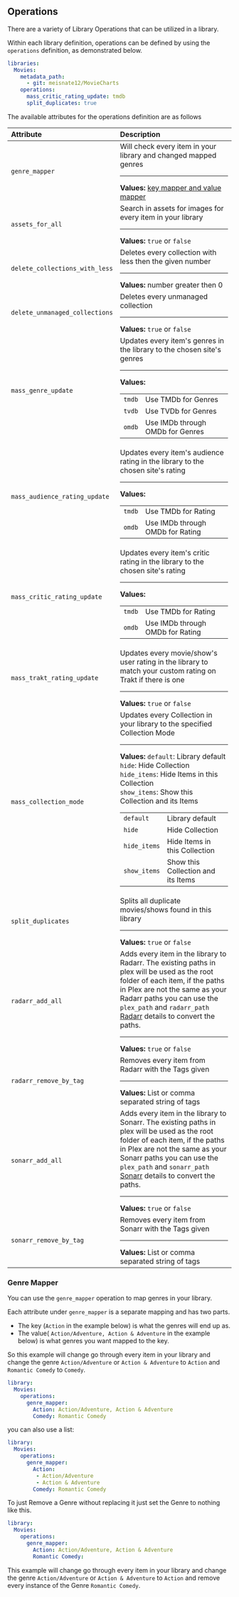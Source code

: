 ## Operations
There are a variety of Library Operations that can be utilized in a library.

Within each library definition, operations can be defined by using the `operations` definition, as demonstrated below.

```yaml
libraries:
  Movies:
    metadata_path:
      - git: meisnate12/MovieCharts
    operations:
      mass_critic_rating_update: tmdb
      split_duplicates: true
```

The available attributes for the operations definition are as follows

| Attribute                      | Description                                                                                                                                                                                                                                                                                                                                                                                                                                                                                                                         |
|:-------------------------------|:------------------------------------------------------------------------------------------------------------------------------------------------------------------------------------------------------------------------------------------------------------------------------------------------------------------------------------------------------------------------------------------------------------------------------------------------------------------------------------------------------------------------------------|
| `genre_mapper`                 | Will check every item in your library and changed mapped genres<hr>**Values:** [key mapper and value mapper](#genre-mapper)                                                                                                                                                                                                                                                                                                                                                                                                      |
| `assets_for_all`               | Search in assets for images for every item in your library<hr>**Values:** `true` or `false`                                                                                                                                                                                                                                                                                                                                                                                                                                         |
| `delete_collections_with_less` | Deletes every collection with less then the given number<hr>**Values:** number greater then 0                                                                                                                                                                                                                                                                                                                                                                                                                                       |
| `delete_unmanaged_collections` | Deletes every unmanaged collection<hr>**Values:** `true` or `false`                                                                                                                                                                                                                                                                                                                                                                                                                                                                 |
| `mass_genre_update`            | Updates every item's genres in the library to the chosen site's genres<hr>**Values:** <table class="clearTable"><tr><td>`tmdb`</td><td>Use TMDb for Genres</td></tr><tr><td>`tvdb`</td><td>Use TVDb for Genres</td></tr><tr><td>`omdb`</td><td>Use IMDb through OMDb for Genres</td></tr></table>                                                                                                                                                                                                                                   |
| `mass_audience_rating_update`  | Updates every item's audience rating in the library to the chosen site's rating<hr>**Values:** <table class="clearTable"><tr><td>`tmdb`</td><td>Use TMDb for Rating</td></tr><tr><td>`omdb`</td><td>Use IMDb through OMDb for Rating</td></tr></table>                                                                                                                                                                                                                                                                              |
| `mass_critic_rating_update`    | Updates every item's critic rating in the library to the chosen site's rating<hr>**Values:** <table class="clearTable"><tr><td>`tmdb`</td><td>Use TMDb for Rating</td></tr><tr><td>`omdb`</td><td>Use IMDb through OMDb for Rating</td></tr></table>                                                                                                                                                                                                                                                                                |
| `mass_trakt_rating_update`     | Updates every movie/show's user rating in the library to match your custom rating on Trakt if there is one<hr>**Values:** `true` or `false`                                                                                                                                                                                                                                                                                                                                                                                         |
| `mass_collection_mode`         | Updates every Collection in your library to the specified Collection Mode<hr>**Values:** `default`: Library default<br>`hide`: Hide Collection<br>`hide_items`: Hide Items in this Collection<br>`show_items`: Show this Collection and its Items<table class="clearTable"><tr><td>`default`</td><td>Library default</td></tr><tr><td>`hide`</td><td>Hide Collection</td></tr><tr><td>`hide_items`</td><td>Hide Items in this Collection</td></tr><tr><td>`show_items`</td><td>Show this Collection and its Items</td></tr></table> |
| `split_duplicates`             | Splits all duplicate movies/shows found in this library<hr>**Values:** `true` or `false`                                                                                                                                                                                                                                                                                                                                                                                                                                            |
| `radarr_add_all`               | Adds every item in the library to Radarr. The existing paths in plex will be used as the root folder of each item, if the paths in Plex are not the same as your Radarr paths you can use the `plex_path` and `radarr_path` [Radarr](radarr) details to convert the paths.<hr>**Values:** `true` or `false`                                                                                                                                                                                                                         |
| `radarr_remove_by_tag`         | Removes every item from Radarr with the Tags given<hr>**Values:** List or comma separated string of tags                                                                                                                                                                                                                                                                                                                                                                                                                            |
| `sonarr_add_all`               | Adds every item in the library to Sonarr. The existing paths in plex will be used as the root folder of each item, if the paths in Plex are not the same as your Sonarr paths you can use the `plex_path` and `sonarr_path` [Sonarr](sonarr) details to convert the paths.<hr>**Values:** `true` or `false`                                                                                                                                                                                                                         |
| `sonarr_remove_by_tag`         | Removes every item from Sonarr with the Tags given<hr>**Values:** List or comma separated string of tags                                                                                                                                                                                                                                                                                                                                                                                                                            |



### Genre Mapper
You can use the `genre_mapper` operation to map genres in your library.

Each attribute under `genre_mapper` is a separate mapping and has two parts. 
* The key (`Action` in the example below) is what the genres will end up as.
* The value( `Action/Adventure, Action & Adventure` in the example below) is what genres you want mapped to the key.

So this example will change go through every item in your library and change the genre `Action/Adventure` or `Action & Adventure` to `Action` and `Romantic Comedy` to `Comedy`.

```yaml
library:
  Movies:
    operations:
      genre_mapper:
        Action: Action/Adventure, Action & Adventure
        Comedy: Romantic Comedy
```

you can also use a list:

```yaml
library:
  Movies:
    operations:
      genre_mapper:
        Action: 
         - Action/Adventure
         - Action & Adventure
        Comedy: Romantic Comedy
```

To just Remove a Genre without replacing it just set the Genre to nothing like this.

```yaml
library:
  Movies:
    operations:
      genre_mapper:
        Action: Action/Adventure, Action & Adventure
        Romantic Comedy:
```

This example will change go through every item in your library and change the genre `Action/Adventure` or `Action & Adventure` to `Action` and remove every instance of the Genre `Romantic Comedy`.